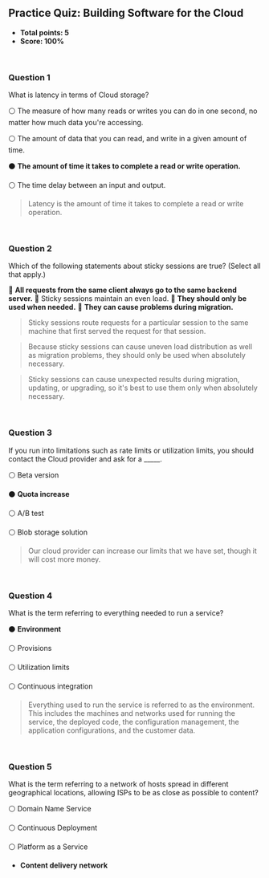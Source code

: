 ## Practice Quiz: Building Software for the Cloud
* **Total points: 5**
* **Score: 100%**

<br>

### Question 1

What is latency in terms of Cloud storage?

⚪ The measure of how many reads or writes you can do in one second, no matter how much data you're accessing.

⚪ The amount of data that you can read, and write in a given amount of time.

⚫ **The amount of time it takes to complete a read or write operation.**

⚪ The time delay between an input and output.

> Latency is the amount of time it takes to complete a read or write operation.

<br>

### Question 2

Which of the following statements about sticky sessions are true? (Select all that apply.)

🔳 **All requests from the same client always go to the same backend server.**
🔲 Sticky sessions maintain an even load.
🔳 **They should only be used when needed.**
🔳 **They can cause problems during migration.**

> Sticky sessions route requests for a particular session to the same machine that first served the request for that session.

> Because sticky sessions can cause uneven load distribution as well as migration problems, they should only be used when absolutely necessary.

> Sticky sessions can cause unexpected results during migration, updating, or upgrading, so it's best to use them only when absolutely necessary.

<br>

### Question 3

If you run into limitations such as rate limits or utilization limits, you should contact the Cloud provider and ask for a _____.

⚪ Beta version

⚫ **Quota increase**

⚪ A/B test

⚪ Blob storage solution

> Our cloud provider can increase our limits that we have set, though it will cost more money.

<br>

### Question 4

What is the term referring to everything needed to run a service?

⚫ **Environment**

⚪ Provisions

⚪ Utilization limits

⚪ Continuous integration


> Everything used to run the service is referred to as the environment. This includes the machines and networks used for running the service, the deployed code, the configuration management, the application configurations, and the customer data.

<br>

### Question 5

What is the term referring to a network of hosts spread in different geographical locations, allowing ISPs to be as close as possible to content?

⚪ Domain Name Service

⚪ Continuous Deployment

⚪ Platform as a Service

* **Content delivery network**
